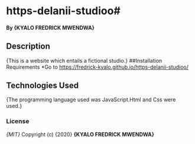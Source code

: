 # https-delanii-studioo# 
#### By **{KYALO FREDRICK MWENDWA}**
## Description
{This is a website which entails a fictional studio.}
##Installation Requirements
*Go to https://fredrick-kyalo.github.io/https-delanii-studioo/
## Technologies Used
{The programming language used was JavaScript.Html and Css were used.}
### License
*{MIT}*
Copyright (c) {2020} **{KYALO FREDRICK MWENDWA}** 
